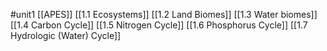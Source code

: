 #unit1 
[[APES]]
[[1.1 Ecosystems]]
[[1.2  Land Biomes]]
[[1.3 Water biomes]]
[[1.4 Carbon Cycle]]
[[1.5 Nitrogen Cycle]]
[[1.6 Phosphorus Cycle]]
[[1.7 Hydrologic (Water) Cycle]]
